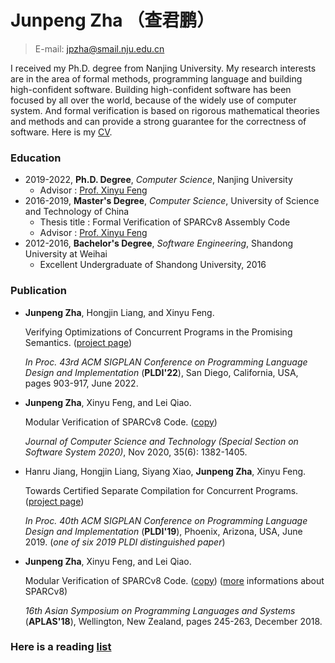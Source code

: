# Junpeng Zha （查君鹏）
> E-mail: jpzha@smail.nju.edu.cn

I received my Ph.D. degree from Nanjing University. My research interests are in the area of formal methods, programming language and building high-confident software. Building high-confident software has been focused by all over the world, because of the widely use of computer system. And formal verification is based on rigorous mathematical theories and methods and can provide a strong guarantee for the correctness of software.  Here is my [CV](mycv.pdf).

### Education

- 2019-2022, **Ph.D. Degree**, *Computer Science*, Nanjing University
	-  Advisor : [Prof. Xinyu Feng](http://cs.nju.edu.cn/xyfeng)
- 2016-2019, **Master's Degree**, *Computer Science*, University of Science and Technology of China
  - Thesis title : Formal Verification of SPARCv8 Assembly Code
  - Advisor : [Prof. Xinyu Feng](http://cs.nju.edu.cn/xyfeng)
- 2012-2016, **Bachelor's Degree**, *Software Engineering*, Shandong University at Weihai
  -  Excellent Undergraduate of Shandong University, 2016

### Publication 

- **Junpeng Zha**, Hongjin Liang, and Xinyu Feng. 

  Verifying Optimizations of Concurrent Programs in the Promising Semantics. ([project page](https://plax-lab.github.io/publications/promisingcomp/))

  *In Proc. 43rd ACM SIGPLAN Conference on Programming Language Design and Implementation* (**PLDI'22**), San Diego, California, USA, pages 903-917, June 2022.

- **Junpeng Zha**, Xinyu Feng, and Lei Qiao. 

  Modular Verification of SPARCv8 Code.  ([copy](./public_html/2020-6-10-0536-3.pdf))

  *Journal of Computer Science and Technology (Special Section on Software System 2020)*, Nov 2020, 35(6): 1382-1405. 

- Hanru Jiang, Hongjin Liang, Siyang Xiao, **Junpeng Zha**, Xinyu Feng. 

  Towards Certified Separate Compilation for Concurrent Programs.  ([project page](https://plax-lab.github.io/publications/ccc/))

  *In Proc. 40th ACM SIGPLAN Conference on Programming Language Design and Implementation* (**PLDI'19**), Phoenix, Arizona, USA, June 2019. (*one of six 2019 PLDI distinguished paper*)

- **Junpeng Zha**, Xinyu Feng, and Lei Qiao. 

  Modular Verification of SPARCv8 Code. ([copy](./public_html/SPARC/paper_28.pdf)) ([more](sparcv8.html) informations about SPARCv8)

  *16th Asian Symposium on Programming Languages and Systems* (**APLAS'18**), Wellington, New Zealand, pages 245-263, December 2018. 

### Here is a reading [list](reading-list.html)

### <!--Possible Research Works in My PhD--><!--Let the CASCompCert supports more [optimizations for concurrent program](optimization-concurrent-prog.html) ?-->

